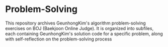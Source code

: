 # Problem-Solving

This repository archives GeunhongKim's algorithm problem-solving exercises on BOJ (Baekjoon Online Judge). 
It is organized into subfiles, each containing GeunhongKim's solution code for a specific problem, along with self-reflection on the problem-solving process
